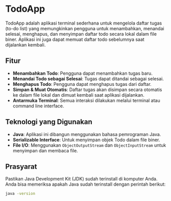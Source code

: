 # TodoApp

TodoApp adalah aplikasi terminal sederhana untuk mengelola daftar tugas (to-do list) yang memungkinkan pengguna untuk menambahkan, menandai selesai, menghapus, dan menyimpan daftar todo secara lokal dalam file biner. Aplikasi ini juga dapat memuat daftar todo sebelumnya saat dijalankan kembali.

## Fitur

- **Menambahkan Todo**: Pengguna dapat menambahkan tugas baru.
- **Menandai Todo sebagai Selesai**: Tugas dapat ditandai sebagai selesai.
- **Menghapus Todo**: Pengguna dapat menghapus tugas dari daftar.
- **Simpan & Muat Otomatis**: Daftar tugas akan disimpan secara otomatis ke dalam file lokal dan dimuat kembali saat aplikasi dijalankan.
- **Antarmuka Terminal**: Semua interaksi dilakukan melalui terminal atau command line interface.

## Teknologi yang Digunakan

- **Java**: Aplikasi ini dibangun menggunakan bahasa pemrograman Java.
- **Serializable Interface**: Untuk menyimpan objek Todo dalam file biner.
- **File I/O**: Menggunakan `ObjectOutputStream` dan `ObjectInputStream` untuk menyimpan dan membaca file.

## Prasyarat

Pastikan Java Development Kit (JDK) sudah terinstall di komputer Anda. Anda bisa memeriksa apakah Java sudah terinstall dengan perintah berikut:

```bash
java -version
